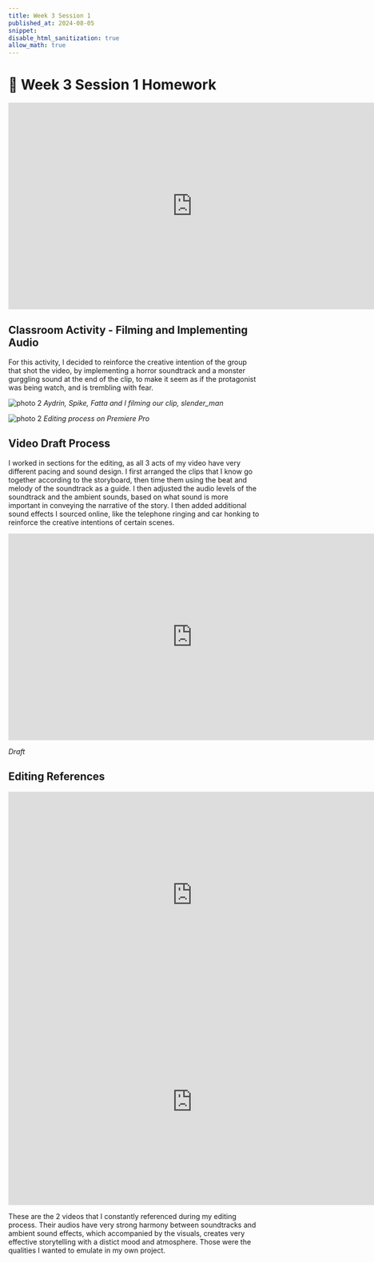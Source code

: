 ```yaml
---
title: Week 3 Session 1
published_at: 2024-08-05
snippet: 
disable_html_sanitization: true
allow_math: true
---
```




# :page_with_curl: Week 3 Session 1 Homework 

<iframe src="https://player.vimeo.com/video/994886067?title=0&amp;byline=0&amp;portrait=0&amp;badge=0&amp;autopause=0&amp;player_id=0&amp;app_id=58479" width="736" height="414" frameborder="0" allow="autoplay; fullscreen; picture-in-picture; clipboard-write" title="DM1_WK3_HW1"></iframe>

## Classroom Activity - Filming and Implementing Audio

For this activity, I decided to reinforce the creative intention of the group that shot the video, by implementing a horror soundtrack and a monster gurggling sound at the end of the clip, to make it seem as if the protagonist was being watch, and is trembling with fear.


![photo 2](photos/14.png)
*Aydrin, Spike, Fatta and I filming our clip, slender_man*


![photo 2](photos/13.png)
*Editing process on Premiere Pro*

## Video Draft Process

I worked in sections for the editing, as all 3 acts of my video have very different pacing and sound design. I first arranged the clips that I know go together according to the storyboard, then time them using the beat and melody of the soundtrack as a guide. I then adjusted the audio levels of the soundtrack and the ambient sounds, based on what sound is more important in conveying the narrative of the story. I then added additional sound effects I sourced online, like the telephone ringing and car honking to reinforce the creative intentions of certain scenes. 

<iframe src="https://player.vimeo.com/video/996221529?title=0&amp;byline=0&amp;portrait=0&amp;badge=0&amp;autopause=0&amp;player_id=0&amp;app_id=58479" width="736" height="414" frameborder="0" allow="autoplay; fullscreen; picture-in-picture; clipboard-write" title="DMS1_Leaving The Nest_Draft"></iframe>

*Draft*


## Editing References

<iframe width="736" height="414" src="https://www.youtube.com/embed/GHZYMobv37A?si=DsEx1zlCpU0Lhas8" title="YouTube video player" frameborder="0" allow="accelerometer; autoplay; clipboard-write; encrypted-media; gyroscope; picture-in-picture; web-share" referrerpolicy="strict-origin-when-cross-origin" allowfullscreen></iframe>

<iframe width="736" height="414" src="https://www.youtube.com/embed/W5RecEKidds?si=7-6yO3DvNV-kiO_I" title="YouTube video player" frameborder="0" allow="accelerometer; autoplay; clipboard-write; encrypted-media; gyroscope; picture-in-picture; web-share" referrerpolicy="strict-origin-when-cross-origin" allowfullscreen></iframe>

These are the 2 videos that I constantly referenced during my editing process. Their audios have very strong harmony between soundtracks and ambient sound effects, which accompanied by the visuals, creates very effective storytelling with a distict mood and atmosphere. Those were the qualities I wanted to emulate in my own project.